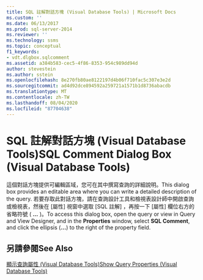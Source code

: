```yaml
---
title: SQL 註解對話方塊 (Visual Database Tools) | Microsoft Docs
ms.custom: ''
ms.date: 06/13/2017
ms.prod: sql-server-2014
ms.reviewer: ''
ms.technology: ssms
ms.topic: conceptual
f1_keywords:
- vdt.dlgbox.sqlcomment
ms.assetid: a384b583-cec5-4f86-8353-954c989dd94d
author: stevestein
ms.author: sstein
ms.openlocfilehash: 8e270fb80ae8122197d4b06f710fac5c307e3e2d
ms.sourcegitcommit: ad4d92dce894592a259721a1571b1d8736abacdb
ms.translationtype: MT
ms.contentlocale: zh-TW
ms.lasthandoff: 08/04/2020
ms.locfileid: "87704638"
---
```

# <a name="sql-comment-dialog-box-visual-database-tools"></a><span data-ttu-id="1923d-102">SQL 註解對話方塊 (Visual Database Tools)</span><span class="sxs-lookup"><span data-stu-id="1923d-102">SQL Comment Dialog Box (Visual Database Tools)</span></span>
  <span data-ttu-id="1923d-103">這個對話方塊提供可編輯區域，您可在其中撰寫查詢的詳細說明。</span><span class="sxs-lookup"><span data-stu-id="1923d-103">This dialog box provides an editable area where you can write a detailed description of the query.</span></span> <span data-ttu-id="1923d-104">若要存取此對話方塊，請在查詢設計工具和檢視表設計師中開啟查詢或檢視表，然後在 [屬性]  視窗中選取 [SQL 註解]  ，再按一下 [屬性] 欄位右方的省略符號 ( **...** )。</span><span class="sxs-lookup"><span data-stu-id="1923d-104">To access this dialog box, open the query or view in Query and View Designer, and in the **Properties** window, select **SQL Comment**, and click the ellipsis (**...**) to the right of the property field.</span></span>  
  
## <a name="see-also"></a><span data-ttu-id="1923d-105">另請參閱</span><span class="sxs-lookup"><span data-stu-id="1923d-105">See Also</span></span>  
 [<span data-ttu-id="1923d-106">顯示查詢屬性 &#40;Visual Database Tools&#41;</span><span class="sxs-lookup"><span data-stu-id="1923d-106">Show Query Properties &#40;Visual Database Tools&#41;</span></span>](visual-database-tools.md)  
  
  
